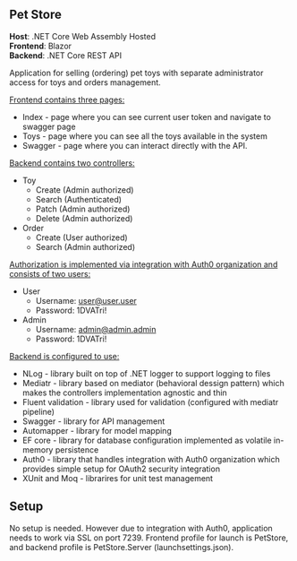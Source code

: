 ## Pet Store

**Host**: .NET Core Web Assembly Hosted  
**Frontend**: Blazor  
**Backend**: .NET Core REST API  

Application for selling (ordering) pet toys with separate administrator access for toys and orders management. 

<ins>Frontend contains three pages:</ins>
+ Index - page where you can see current user token and navigate to swagger page
+ Toys - page where you can see all the toys available in the system
+ Swagger - page where you can interact directly with the API.  

<ins>Backend contains two controllers:</ins>
+ Toy
    + Create (Admin authorized)
    + Search (Authenticated)
    + Patch (Admin authorized)
    + Delete (Admin authorized)
+ Order
    + Create (User authorized)
    + Search (Admin authorized)  

<ins>Authorization is implemented via integration with Auth0 organization and consists of two users:</ins>
+ User
    + Username: user@user.user
    + Password: 1DVATri!
+ Admin
    + Username: admin@admin.admin
    + Password: 1DVATri!  

<ins>Backend is configured to use:</ins>
+ NLog - library built on top of .NET logger to support logging to files
+ Mediatr - library based on mediator (behavioral dessign pattern) which makes the controllers implementation agnostic and thin
+ Fluent validation - library used for validation (configured with mediatr pipeline)
+ Swagger - library for API management
+ Automapper - library for model mapping
+ EF core - library for database configuration implemented as volatile in-memory persistence
+ Auth0 - library that handles integration with Auth0 organization which provides simple setup for OAuth2 security integration
+ XUnit and Moq - librarires for unit test management

## Setup
No setup is needed. However due to integration with Auth0, application needs to work via SSL on port 7239.
Frontend profile for launch is PetStore, and backend profile is PetStore.Server (launchsettings.json).